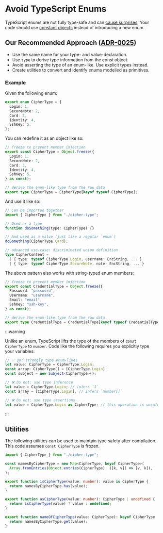 # Avoid TypeScript Enums

TypeScript enums are not fully type-safe and can [cause surprises][enum-surprises]. Your code should
use [constant objects][constant-object-pattern] instead of introducing a new enum.

## Our Recommended Approach ([ADR-0025](../../architecture/adr/0025-ts-deprecate-enums.md))

- Use the same name for your type- and value-declaration.
- Use `type` to derive type information from the const object.
- Avoid asserting the type of an enum-like. Use explicit types instead.
- Create utilities to convert and identify enums modelled as primitives.

### Example

Given the following enum:

```ts
export enum CipherType = {
  Login: 1,
  SecureNote: 2,
  Card: 3,
  Identity: 4,
  SshKey: 5,
};
```

You can redefine it as an object like so:

```ts
// freeze to prevent member injection
export const CipherType = Object.freeze({
  Login: 1,
  SecureNote: 2,
  Card: 3,
  Identity: 4,
  SshKey: 5,
} as const);

// derive the enum-like type from the raw data
export type CipherType = CipherType[keyof typeof CipherType];
```

And use it like so:

```ts
// Can be imported together
import { CipherType } from "./cipher-type";

// Used as a type
function doSomething(type: CipherType) {}

// And used as a value (just like a regular `enum`)
doSomething(CipherType.Card);

// advanced use-case: discriminated union definition
type CipherContent =
  | { type: typeof CipherType.Login, username: EncString, ... }
  | { type: typeof CipherType.SecureNote, note: EncString, ... }
```

The above pattern also works with string-typed enum members:

```ts
// freeze to prevent member injection
export const CredentialType = Object.freeze({
  Password: "password",
  Username: "username",
  Email: "email",
  SshKey: "ssh-key",
} as const);

// derive the enum-like type from the raw data
export type CredentialType = CredentialType[keyof typeof CredentialType];
```

:::warning

Unlike an enum, TypeScript lifts the type of the members of `const CipherType` to `number`. Code
like the following requires you explicitly type your variables:

```ts
// ✅ Do: strongly type enum-likes
let value: CipherType = CipherType.Login;
const array: CipherType[] = [CipherType.Login];
const subject = new Subject<CipherType>();

// ❌ Do not: use type inference
let value = CipherType.Login; // infers `1`
const array = [CipherType.Login]; // infers `number[]`

// ❌ Do not: use type assertions
let value = CipherType.Login as CipherType; // this operation is unsafe
```

:::

## Utilities

The following utilities can be used to maintain type safety after compilation. This code assumes
`const CipherType` is frozen.

```ts
import { CipherType } from "./cipher-type";

const namesByCipherType = new Map<CipherType, keyof CipherType>(
  Array.fromEntries(Object.entries(CipherType), ([k, v]) => [v, k]),
);

export function isCipherType(value: number): value is CipherType {
  return namesByCipherType.has(value);
}

export function asCipherType(value: number): CipherType | undefined {
  return isCipherType(value) ? value : undefined;
}

export function nameOfCipherType(value: CipherType): keyof CipherType | undefined {
  return namesByCipherType.get(value);
}
```

[enum-surprises]: https://dev.to/ivanzm123/dont-use-enums-in-typescript-they-are-very-dangerous-57bh
[constant-object-pattern]: https://www.typescriptlang.org/docs/handbook/enums.html#objects-vs-enums
